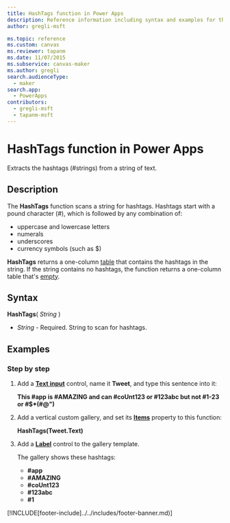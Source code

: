 ```yaml
---
title: HashTags function in Power Apps
description: Reference information including syntax and examples for the HashTags function in Power Apps.
author: gregli-msft

ms.topic: reference
ms.custom: canvas
ms.reviewer: tapanm
ms.date: 11/07/2015
ms.subservice: canvas-maker
ms.author: gregli
search.audienceType: 
  - maker
search.app: 
  - PowerApps
contributors:
  - gregli-msft
  - tapanm-msft
---
```

# HashTags function in Power Apps
Extracts the hashtags (#strings) from a string of text.

## Description
The **HashTags** function scans a string for hashtags. Hashtags start with a pound character (#), which is followed by any combination of:

* uppercase and lowercase letters
* numerals
* underscores
* currency symbols (such as $)

**HashTags** returns a one-column [table](/power-apps/maker/canvas-apps/working-with-tables) that contains the hashtags in the string.  If the string contains no hashtags, the function returns a one-column table that's [empty](function-isblank-isempty.md).

## Syntax
**HashTags**( *String* )

* *String* - Required.  String to scan for hashtags.

## Examples
### Step by step
1. Add a **[Text input](/power-apps/maker/canvas-apps/controls/control-text-input)** control, name it **Tweet**, and type this sentence into it:
   
    **This #app is #AMAZING and can #coUnt123 or #123abc but not #1-23 or #$\*(#\@")**
2. Add a vertical custom gallery, and set its **[Items](/power-apps/maker/canvas-apps/controls/properties-core)** property to this function:
   
    **HashTags(Tweet.Text)**
3. Add a **[Label](/power-apps/maker/canvas-apps/controls/control-text-box)** control to the gallery template.
   
    The gallery shows these hashtags:
   
   * **\#app**
   * **\#AMAZING**
   * **\#coUnt123**
   * **\#123abc**
   * **\#1**



[!INCLUDE[footer-include]../../includes/footer-banner.md)]